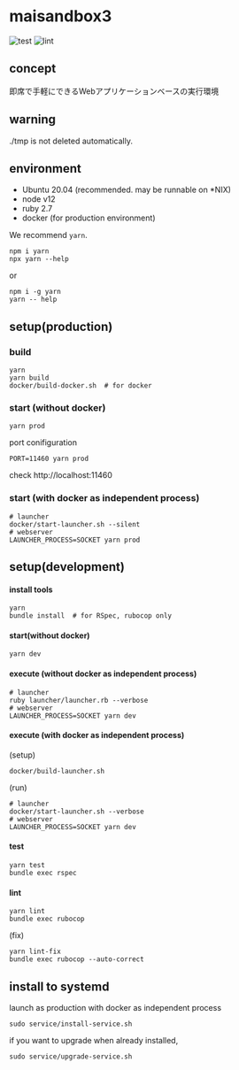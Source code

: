 # maisandbox3

![test](https://github.com/buyoh/maisandbox3/workflows/test/badge.svg)
![lint](https://github.com/buyoh/maisandbox3/workflows/lint/badge.svg)

## concept

即席で手軽にできるWebアプリケーションベースの実行環境

## warning

./tmp is not deleted automatically.

## environment

- Ubuntu 20.04 (recommended. may be runnable on *NIX)
- node v12
- ruby 2.7
- docker (for production environment)

We recommend `yarn`.

```
npm i yarn
npx yarn --help
```

or

```
npm i -g yarn
yarn -- help
```

## setup(production)

### build

```
yarn
yarn build
docker/build-docker.sh  # for docker
```

### start (without docker)

```
yarn prod
```

port conifiguration

```
PORT=11460 yarn prod
```

check http://localhost:11460

### start (with docker as independent process)

```
# launcher
docker/start-launcher.sh --silent
# webserver
LAUNCHER_PROCESS=SOCKET yarn prod
```

## setup(development)

#### install tools

```
yarn
bundle install  # for RSpec, rubocop only
```

#### start(without docker)

```
yarn dev
```

#### execute (without docker as independent process)

```
# launcher
ruby launcher/launcher.rb --verbose
# webserver
LAUNCHER_PROCESS=SOCKET yarn dev
```


#### execute (with docker as independent process)

(setup)
```
docker/build-launcher.sh
```

(run)

```
# launcher
docker/start-launcher.sh --verbose
# webserver
LAUNCHER_PROCESS=SOCKET yarn dev
```

#### test

```
yarn test
bundle exec rspec
```

#### lint

```
yarn lint
bundle exec rubocop
```

(fix)

```
yarn lint-fix
bundle exec rubocop --auto-correct
```

## install to systemd

launch as production with docker as independent process

```
sudo service/install-service.sh
```

if you want to upgrade when already installed,

```
sudo service/upgrade-service.sh
```
